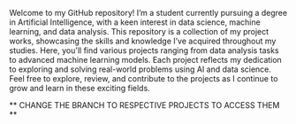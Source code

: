 Welcome to my GitHub repository! I’m a student currently pursuing a degree in Artificial Intelligence, with a keen interest in data science, machine learning, and data analysis. This repository is a collection of my project works, showcasing the skills and knowledge I’ve acquired throughout my studies. Here, you'll find various projects ranging from data analysis tasks to advanced machine learning models. Each project reflects my dedication to exploring and solving real-world problems using AI and data science. Feel free to explore, review, and contribute to the projects as I continue to grow and learn in these exciting fields.

** CHANGE THE BRANCH TO RESPECTIVE PROJECTS TO ACCESS THEM **
